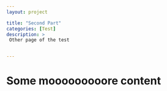 ```yaml
---
layout: project

title: "Second Part"
categories: [Test]
description: >
 Other page of the test


---
```


# Some mooooooooore content